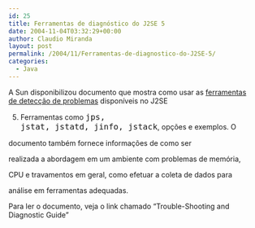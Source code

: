 ```yaml
---
id: 25
title: Ferramentas de diagnóstico do J2SE 5
date: 2004-11-04T03:32:29+00:00
author: Claudio Miranda
layout: post
permalink: /2004/11/Ferramentas-de-diagnostico-do-J2SE-5/
categories:
  - Java
---
```

A Sun disponibilizou documento que mostra como usar as <a
target="_blank"
href="http://java.sun.com/j2se/1.5.0/docs/tooldocs/index.html#debug">ferramentas<br /> de detec&ccedil;&atilde;o de problemas</a> dispon&iacute;veis no J2SE
  
5. Ferramentas como <font style="font-family: monospace;" size="+1">jps,<br /> jstat, jstatd, jinfo, jstack</font>, op&ccedil;&otilde;es e exemplos. O
  
documento tamb&eacute;m fornece informa&ccedil;&otilde;es de como ser
  
realizada a abordagem em um ambiente com problemas de mem&oacute;ria,
  
CPU e travamentos em geral, como efetuar a coleta de dados para
  
an&aacute;lise em ferramentas adequadas.

Para ler o documento, veja o link chamado &#8220;Trouble-Shooting and Diagnostic Guide&#8221;